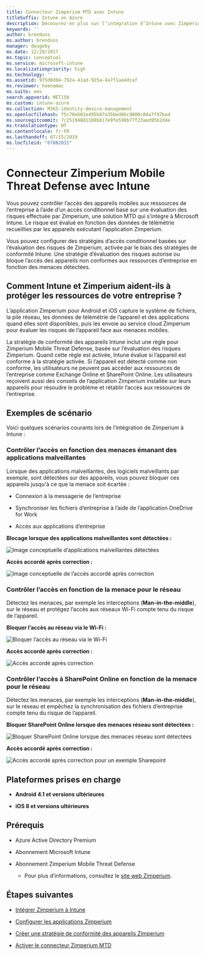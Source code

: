 ```yaml
---
title: Connecteur Zimperium MTD avec Intune
titleSuffix: Intune on Azure
description: Découvrez-en plus sur l’intégration d’Intune avec Zimperium Mobile Threat Defense pour contrôler l’accès des appareils mobiles aux ressources de votre entreprise.
keywords: ''
author: brenduns
ms.author: brenduns
manager: dougeby
ms.date: 12/29/2017
ms.topic: conceptual
ms.service: microsoft-intune
ms.localizationpriority: high
ms.technology: ''
ms.assetid: 975d8d84-792a-41ad-925a-4a7f1ae4dcaf
ms.reviewer: heenamac
ms.suite: ems
search.appverid: MET150
ms.custom: intune-azure
ms.collection: M365-identity-device-management
ms.openlocfilehash: f5c78eb01e495b87a35bed06c9800c04a7f97ba4
ms.sourcegitcommit: 7c251948811b8b817e9fe590b77f23aed95b2d4e
ms.translationtype: HT
ms.contentlocale: fr-FR
ms.lasthandoff: 07/15/2019
ms.locfileid: "67882031"
---
```

# <a name="zimperium-mobile-threat-defense-connector-with-intune"></a>Connecteur Zimperium Mobile Threat Defense avec Intune

Vous pouvez contrôler l’accès des appareils mobiles aux ressources de l’entreprise à l’aide d’un accès conditionnel basé sur une évaluation des risques effectuée par Zimperium, une solution MTD qui s’intègre à Microsoft Intune. Le risque est évalué en fonction des données de télémétrie recueillies par les appareils exécutant l’application Zimperium.

Vous pouvez configurer des stratégies d’accès conditionnel basées sur l’évaluation des risques de Zimperium, activée par le biais des stratégies de conformité Intune. Une stratégie d’évaluation des risques autorise ou bloque l’accès des appareils non conformes aux ressources d’entreprise en fonction des menaces détectées.

## <a name="how-do-intune-and-zimperium-help-protect-your-company-resources"></a>Comment Intune et Zimperium aident-ils à protéger les ressources de votre entreprise ?

L’application Zimperium pour Android et iOS capture le système de fichiers, la pile réseau, les données de télémétrie de l’appareil et des applications quand elles sont disponibles, puis les envoie au service cloud Zimperium pour évaluer les risques de l’appareil face aux menaces mobiles.

La stratégie de conformité des appareils Intune inclut une règle pour Zimperium Mobile Threat Defense, basée sur l’évaluation des risques Zimperium. Quand cette règle est activée, Intune évalue si l’appareil est conforme à la stratégie activée. Si l’appareil est détecté comme non conforme, les utilisateurs ne peuvent pas accéder aux ressources de l’entreprise comme Exchange Online et SharePoint Online. Les utilisateurs reçoivent aussi des conseils de l’application Zimperium installée sur leurs appareils pour résoudre le problème et rétablir l’accès aux ressources de l’entreprise.

## <a name="sample-scenarios"></a>Exemples de scénario

Voici quelques scénarios courants lors de l’intégration de Zimperium à Intune :

### <a name="control-access-based-on-threats-from-malicious-apps"></a>Contrôler l’accès en fonction des menaces émanant des applications malveillantes

Lorsque des applications malveillantes, des logiciels malveillants par exemple, sont détectées sur des appareils, vous pouvez bloquer ces appareils jusqu'à ce que la menace soit écartée :

- Connexion à la messagerie de l’entreprise

- Synchroniser les fichiers d’entreprise à l’aide de l’application OneDrive for Work

- Accès aux applications d’entreprise

**Blocage lorsque des applications malveillantes sont détectées :**

![Image conceptuelle d’applications malveillantes détectées](./media/Maliciousapps_blocked_Zimperium.png)

**Accès accordé après correction :**

![Image conceptuelle de l’accès accordé après correction](./media/maliciousapps_unblocked_Zimperium.png)

### <a name="control-access-based-on-threat-to-network"></a>Contrôler l’accès en fonction de la menace pour le réseau

Détectez les menaces, par exemple les interceptions (**Man-in-the-middle**), sur le réseau et protégez l’accès aux réseaux Wi-Fi compte tenu du risque de l’appareil.

**Bloquer l’accès au réseau via le Wi-Fi :**

![Bloquer l’accès au réseau via le Wi-Fi](./media/network_wifi_blocked_Zimperium.png)

**Accès accordé après correction :**

![Accès accordé après correction](./media/network_wifi_unblocked_Zimperium.png)

### <a name="control-access-to-sharepoint-online-based-on-threat-to-network"></a>Contrôler l’accès à SharePoint Online en fonction de la menace pour le réseau

Détectez les menaces, par exemple les interceptions (**Man-in-the-middle**), sur le réseau et empêchez la synchronisation des fichiers d’entreprise compte tenu du risque de l’appareil.

**Bloquer SharePoint Online lorsque des menaces réseau sont détectées :**

![Bloquer SharePoint Online lorsque des menaces réseau sont détectées](./media/network_spo_blocked_Zimperium.png)

**Accès accordé après correction :**

![Accès accordé après correction pour un exemple Sharepoint](./media/network_spo_unblocked_Zimperium.png)

## <a name="supported-platforms"></a>Plateformes prises en charge

- **Android 4.1 et versions ultérieures**

- **iOS 8 et versions ultérieures**

## <a name="prerequisites"></a>Prérequis

- Azure Active Directory Premium

- Abonnement Microsoft Intune

- Abonnement Zimperium Mobile Threat Defense

  - Pour plus d’informations, consultez le [site web Zimperium](https://www.zimperium.com/zips-mobile-ips).

## <a name="next-steps"></a>Étapes suivantes

- [Intégrer Zimperium à Intune](zimperium-mtd-connector-integration.md)

- [Configurer les applications Zimperium](mtd-apps-ios-app-configuration-policy-add-assign.md)

- [Créer une stratégie de conformité des appareils Zimperium](mtd-device-compliance-policy-create.md)

- [Activer le connecteur Zimperium MTD](mtd-connector-enable.md)
